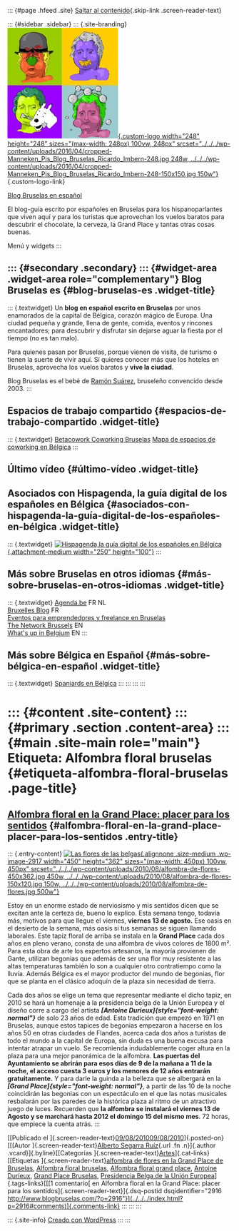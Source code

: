 ::: {#page .hfeed .site}
[Saltar al contenido](index.html#content){.skip-link
.screen-reader-text}

::: {#sidebar .sidebar}
::: {.site-branding}
[![](../../../wp-content/uploads/2016/04/cropped-Manneken_Pis_Blog_Bruselas_Ricardo_Imbern-248.jpg){.custom-logo
width="248" height="248" sizes="(max-width: 248px) 100vw, 248px"
srcset="../../../wp-content/uploads/2016/04/cropped-Manneken_Pis_Blog_Bruselas_Ricardo_Imbern-248.jpg 248w, ../../../wp-content/uploads/2016/04/cropped-Manneken_Pis_Blog_Bruselas_Ricardo_Imbern-248-150x150.jpg 150w"}](../../../index.html){.custom-logo-link}

[Blog Bruselas en español](../../../index.html)

El blog-guía escrito por españoles en Bruselas para los hispanoparlantes
que viven aquí y para los turistas que aprovechan los vuelos baratos
para descubrir el chocolate, la cerveza, la Grand Place y tantas otras
cosas buenas.

Menú y widgets
:::

::: {#secondary .secondary}
::: {#widget-area .widget-area role="complementary"}
Blog Bruselas es {#blog-bruselas-es .widget-title}
----------------

::: {.textwidget}
Un **blog en español escrito en Bruselas** por unos enamorados de la
capital de Bélgica, corazón mágico de Europa. Una ciudad pequeña y
grande, llena de gente, comida, eventos y rincones encantadores; para
descubrir y disfrutar sin dejarse aguar la fiesta por el tiempo (no es
tan malo).

Para quienes pasan por Bruselas, porque vienen de visita, de turismo o
tienen la suerte de vivir aquí. Sí quieres conocer más que los hoteles
en Bruselas, aprovecha los vuelos baratos y **vive la ciudad**.

Blog Bruselas es el bebé de [Ramón Suárez](http://www.ramonsuarez.com),
bruseleño convencido desde 2003.
:::

Espacios de trabajo compartido {#espacios-de-trabajo-compartido .widget-title}
------------------------------

::: {.textwidget}
[Betacowork Coworking Bruselas](http://www.betacowork.com) [Mapa de
espacios de coworking en Bélgica](http://coworkingbelgium.com)
:::

Último vídeo {#último-vídeo .widget-title}
------------

Asociados con Hispagenda, la guía digital de los españoles en Bélgica {#asociados-con-hispagenda-la-guía-digital-de-los-españoles-en-bélgica .widget-title}
---------------------------------------------------------------------

::: {.textwidget}
[![Hispagenda,la guía digital de los españoles en
Bélgica](../../../wp-content/uploads/2010/04/Hispagenda-250px.gif "Hispagenda, la guía digital de los españoles en Bélgica"){.attachment-medium
width="250" height="100"}](http://www.hispagenda.com)
:::

Más sobre Bruselas en otros idiomas {#más-sobre-bruselas-en-otros-idiomas .widget-title}
-----------------------------------

::: {.textwidget}
[Agenda.be](http://www.agenda.be) FR NL\
[Bruxelles Blog](http://www.bxlblog.be/) FR\
[Eventos para emprendedores y freelance en
Bruselas](http://www.betacowork.com/events/)\
[The Network
Brussels](http://groups.yahoo.com/group/TheNetworkBrussels/) EN\
[What\'s up in Belgium](http://www.whatsupin.be/) EN
:::

Más sobre Bélgica en Español {#más-sobre-bélgica-en-español .widget-title}
----------------------------

::: {.textwidget}
[Spaniards en Bélgica](http://www.spaniards.es/paises/belgica)
:::
:::
:::
:::

::: {#content .site-content}
::: {#primary .section .content-area}
::: {#main .site-main role="main"}
Etiqueta: Alfombra floral bruselas {#etiqueta-alfombra-floral-bruselas .page-title}
==================================

[Alfombra floral en la Grand Place: placer para los sentidos](../../../index.html?p=2916) {#alfombra-floral-en-la-grand-place-placer-para-los-sentidos .entry-title}
-----------------------------------------------------------------------------------------

::: {.entry-content}
[![Las flores de las
belgas](../../../wp-content/uploads/2010/08/alfombra-de-flores-450x362.jpg){.alignnone
.size-medium .wp-image-2917 width="450" height="362"
sizes="(max-width: 450px) 100vw, 450px"
srcset="../../../wp-content/uploads/2010/08/alfombra-de-flores-450x362.jpg 450w, ../../../wp-content/uploads/2010/08/alfombra-de-flores-150x120.jpg 150w, ../../../wp-content/uploads/2010/08/alfombra-de-flores.jpg 500w"}](http://sobrebelgica.com/)

Estoy en un enorme estado de nerviosismo y mis sentidos dicen que se
excitan ante la certeza de, bueno lo explico. Esta semana tengo, todavía
más, motivos para que llegue el viernes, **viernes 13 de agosto.** Ese
oasis en el desierto de la semana, más oasis si tus semanas se siguen
llamando laborales. Este tapiz floral de arriba se instala en la **Grand
Place** cada dos años en pleno verano, consta de una alfombra de vivos
colores de 1800 m². Para esta obra de arte los expertos artesanos, la
mayoría provienen de Gante, utilizan begonias que además de ser una flor
muy resistente a las altas temperaturas también lo son a cualquier otro
contratiempo como la lluvia. Además Bélgica es el mayor productor del
mundo de begonias, flor que se planta en el clásico adoquín de la plaza
sin necesidad de tierra.

Cada dos años se elige un tema que representar mediante el dicho tapiz,
en 2010 se hará un homenaje a la presidencia belga de la Unión Europea y
el diseño corre a cargo del artista ***[Antoine
Durieux]{style="font-weight: normal"}*** de solo 23 años de edad. Esta
tradición que empezó en 1971 en Bruselas, aunque estos tapices de
begonias empezaron a hacerse en los años 50 en otras ciudades de
Flandes, acerca cada dos años a turistas de todo el mundo a la capital
de Europa, sin duda es una buena excusa para intentar atrapar un vuelo.
Se recomienda indudablemente coger altura en la plaza para una mejor
panorámica de la alfombra. **Las puertas del Ayuntamiento se abrirán
para esos días de 9 de la mañana a 11 de la noche, el acceso cuesta 3
euros y los menores de 12 años entrarán gratuitamente.** Y para darle la
guinda a la belleza que se albergará en la ***[Grand
Place]{style="font-weight: normal"}***, a partir de las 10 de la noche
coincidirán las begonias con un espectáculo en el que las notas
musicales resbalarán por las paredes de la histórica plaza al ritmo de
un atractivo juego de luces. Recuerden que **la alfombra se instalará el
viernes 13 de Agosto y se marchará hasta 2012 el domingo 15 del mismo
mes**. 72 horas, que empiece la cuenta atrás.
:::

[[Publicado el
]{.screen-reader-text}[09/08/201009/08/2010](../../../index.html?p=2916)]{.posted-on}[[[Autor
]{.screen-reader-text}[Alberto Segarra
Ruíz](../../author/albertosegarraruiz/index.html){.url .fn .n}]{.author
.vcard}]{.byline}[[Categorías
]{.screen-reader-text}[Artes](../../category/artes/index.html)]{.cat-links}[[Etiquetas
]{.screen-reader-text}[alfombra de flores en la Grand Place de
Bruselas](../alfombra-de-flores-en-la-grand-place-de-bruselas/index.html),
[Alfombra floral bruselas](index.html), [Alfombra floral grand
place](../alfombra-floral-grand-place/index.html), [Antoine
Durieux](../antoine-durieux/index.html), [Grand Place
Bruselas](../grand-place-bruselas/index.html), [Presidencia Belga de la
Unión
Europea](../presidencia-belga-de-la-union-europea/index.html)]{.tags-links}[[[1
comentario[ en Alfombra floral en la Grand Place: placer para los
sentidos]{.screen-reader-text}]{.dsq-postid
dsqidentifier="2916 http://www.blogbruselas.com/?p=2916"}](../../../index.html?p=2916#comments)]{.comments-link}
:::
:::
:::

::: {.site-info}
[Creado con WordPress](https://es.wordpress.org/)
:::
:::
